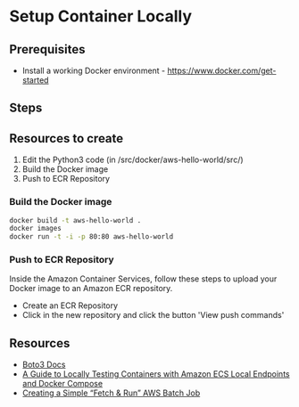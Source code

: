 # Setup Container Locally

## Prerequisites

* Install a working Docker environment - https://www.docker.com/get-started

## Steps

## Resources to create

1. Edit the Python3 code (in /src/docker/aws-hello-world/src/)
2. Build the Docker image
3. Push to ECR Repository

### Build the Docker image

```bash
docker build -t aws-hello-world .
docker images
docker run -t -i -p 80:80 aws-hello-world
```

### Push to ECR Repository

Inside the Amazon Container Services, follow these steps to upload your Docker image to an Amazon ECR repository.

* Create an ECR Repository
* Click in the new repository and click the button 'View push commands'

## Resources

* [Boto3 Docs](https://boto3.amazonaws.com/v1/documentation/api/latest/reference/services/dynamodb.html#DynamoDB.Client.put_item)
* [A Guide to Locally Testing Containers with Amazon ECS Local Endpoints and Docker Compose](https://aws.amazon.com/blogs/compute/a-guide-to-locally-testing-containers-with-amazon-ecs-local-endpoints-and-docker-compose/)
* [Creating a Simple “Fetch & Run” AWS Batch Job](https://aws.amazon.com/blogs/compute/creating-a-simple-fetch-and-run-aws-batch-job/)
